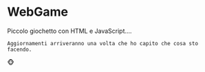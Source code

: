 # WebGame 

Piccolo giochetto con HTML e JavaScript.... 

    Aggiornamenti arriveranno una volta che ho capito che cosa sto facendo.
    
:monkey_face: 